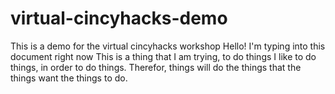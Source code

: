 # virtual-cincyhacks-demo
This is a demo for the virtual cincyhacks workshop
Hello! I'm typing into this document right now
This is a thing that I am trying, to do things
I like to do things, in order to do things. Therefor, things will do the things that the things want the things to do.
